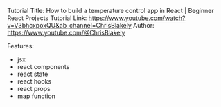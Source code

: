 Tutorial Title: How to build a temperature control app in React | Beginner React Projects
Tutorial Link: https://www.youtube.com/watch?v=V3bhcxpoxQU&ab_channel=ChrisBlakely
Author: https://www.youtube.com/@ChrisBlakely

Features:

- jsx
- react components
- react state
- react hooks
- react props
- map function
